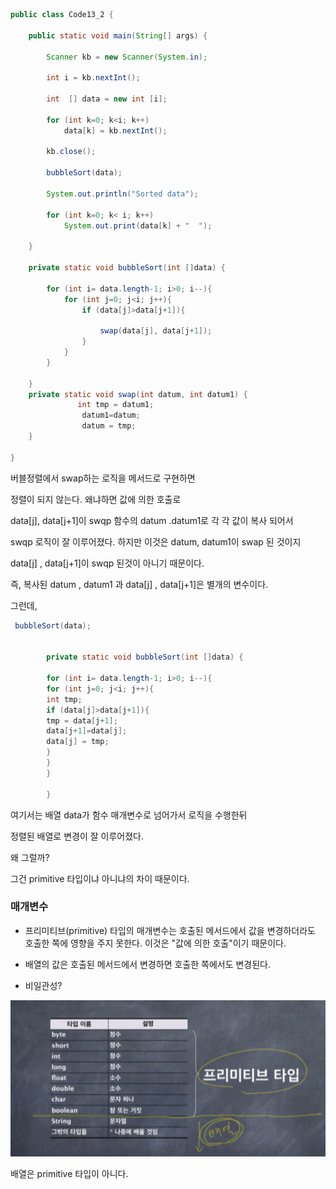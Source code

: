 ```java
public class Code13_2 {

    public static void main(String[] args) {

        Scanner kb = new Scanner(System.in);

        int i = kb.nextInt();

        int  [] data = new int [i];

        for (int k=0; k<i; k++)
            data[k] = kb.nextInt();

        kb.close();

        bubbleSort(data);

        System.out.println("Sorted data");

        for (int k=0; k< i; k++)
            System.out.print(data[k] + "  ");

    }

    private static void bubbleSort(int []data) {

        for (int i= data.length-1; i>0; i--){
            for (int j=0; j<i; j++){
                if (data[j]>data[j+1]){

                    swap(data[j], data[j+1]);
                }
            }
        }

    }
    private static void swap(int datum, int datum1) {
               int tmp = datum1;
                datum1=datum;
                datum = tmp;
    }

}
```

버블정렬에서 swap하는 로직을 메서드로 구현하면

정렬이 되지 않는다. 왜냐하면 값에 의한 호출로 

data[j], data[j+1]이 swqp 함수의 datum .datum1로 각 각 값이 복사 되어서

swqp 로직이 잘 이루어졌다. 하지만 이것은 datum, datum1이 swap 된 것이지

data[j] , data[j+1]이 swqp 된것이 아니기 때문이다.

즉, 복사된 datum , datum1 과 data[j] , data[j+1]은 별개의 변수이다.

그런데,

````java
 bubbleSort(data);


        private static void bubbleSort(int []data) {

        for (int i= data.length-1; i>0; i--){
        for (int j=0; j<i; j++){
        int tmp;
        if (data[j]>data[j+1]){
        tmp = data[j+1];
        data[j+1]=data[j];
        data[j] = tmp;
        }
        }
        }

        }
````

여기서는 배열 data가 함수 매개변수로 넘어가서 로직을 수행한뒤

정렬된 배열로 변경이 잘 이루어졌다.

왜 그럴까?

그건 primitive 타입이냐 아니냐의 차이 때문이다.



### 매개변수
- 프리미티브(primitive) 타입의 매개변수는 호출된 메서드에서 값을 변경하더라도 호출한 쪽에 영향을 주지 못한다.
이것은 "값에 의한 호출"이기 때문이다.
  
- 배열의 값은 호출된 메서드에서 변경하면 호출한 쪽에서도 변경된다.
- 비일관성?

![img.png](img.png)

배열은 primitive 타입이 아니다.
